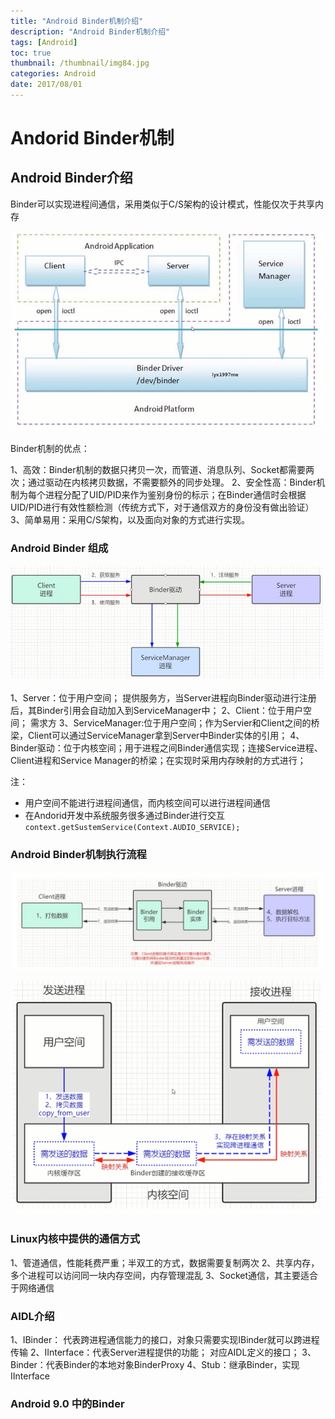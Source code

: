 ```yaml
---
title: "Android Binder机制介绍"
description: "Android Binder机制介绍"
tags: [Android]
toc: true
thumbnail: /thumbnail/img84.jpg
categories: Android
date: 2017/08/01
---
```


# Andorid Binder机制

## Android Binder介绍

Binder可以实现进程间通信，采用类似于C/S架构的设计模式，性能仅次于共享内存
<!--more-->
![](/public/img/Android/android_base_binder2.png)

Binder机制的优点：

1、高效：Binder机制的数据只拷贝一次，而管道、消息队列、Socket都需要两次；通过驱动在内核拷贝数据，不需要额外的同步处理。
2、安全性高：Binder机制为每个进程分配了UID/PID来作为鉴别身份的标示；在Binder通信时会根据UID/PID进行有效性额检测（传统方式下，对于通信双方的身份没有做出验证）
3、简单易用：采用C/S架构，以及面向对象的方式进行实现。


### Android Binder 组成

![](/public/img/Android/android_base_binder1.png)

1、Server：位于用户空间； 提供服务方，当Server进程向Binder驱动进行注册后，其Binder引用会自动加入到ServiceManager中；
2、Client：位于用户空间； 需求方
3、ServiceManager:位于用户空间；作为Servier和Client之间的桥梁，Client可以通过ServiceManager拿到Server中Binder实体的引用；
4、Binder驱动：位于内核空间；用于进程之间Binder通信实现；连接Service进程、Client进程和Service Manager的桥梁；在实现时采用内存映射的方式进行；

注：
 
 * 用户空间不能进行进程间通信，而内核空间可以进行进程间通信
 * 在Andorid开发中系统服务很多通过Binder进行交互 `context.getSustemService(Context.AUDIO_SERVICE);`

 
### Android Binder机制执行流程

![](/public/img/Android/android_base_binder3.png)

![](/public/img/Android/android_base_binder4.png)

### Linux内核中提供的通信方式
1、管道通信，性能耗费严重；半双工的方式，数据需要复制两次
2、共享内存，多个进程可以访问同一块内存空间，内存管理混乱
3、Socket通信，其主要适合于网络通信


### AIDL介绍

1、IBinder： 代表跨进程通信能力的接口，对象只需要实现IBinder就可以跨进程传输
2、IInterface：代表Server进程提供的功能； 对应AIDL定义的接口；
3、Binder：代表Binder的本地对象BinderProxy
4、Stub：继承Binder，实现IInterface

### Android 9.0 中的Binder

